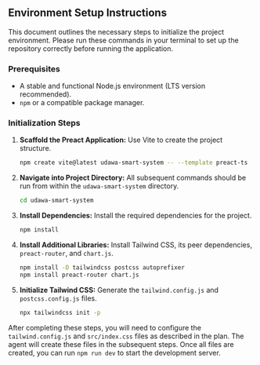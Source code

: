 ## Environment Setup Instructions

This document outlines the necessary steps to initialize the project environment. Please run these commands in your terminal to set up the repository correctly before running the application.

### Prerequisites
- A stable and functional Node.js environment (LTS version recommended).
- `npm` or a compatible package manager.

### Initialization Steps

1.  **Scaffold the Preact Application:**
    Use Vite to create the project structure.
    ```bash
    npm create vite@latest udawa-smart-system -- --template preact-ts
    ```

2.  **Navigate into Project Directory:**
    All subsequent commands should be run from within the `udawa-smart-system` directory.
    ```bash
    cd udawa-smart-system
    ```

3.  **Install Dependencies:**
    Install the required dependencies for the project.
    ```bash
    npm install
    ```

4.  **Install Additional Libraries:**
    Install Tailwind CSS, its peer dependencies, `preact-router`, and `chart.js`.
    ```bash
    npm install -D tailwindcss postcss autoprefixer
    npm install preact-router chart.js
    ```

5.  **Initialize Tailwind CSS:**
    Generate the `tailwind.config.js` and `postcss.config.js` files.
    ```bash
    npx tailwindcss init -p
    ```

After completing these steps, you will need to configure the `tailwind.config.js` and `src/index.css` files as described in the plan. The agent will create these files in the subsequent steps. Once all files are created, you can run `npm run dev` to start the development server.